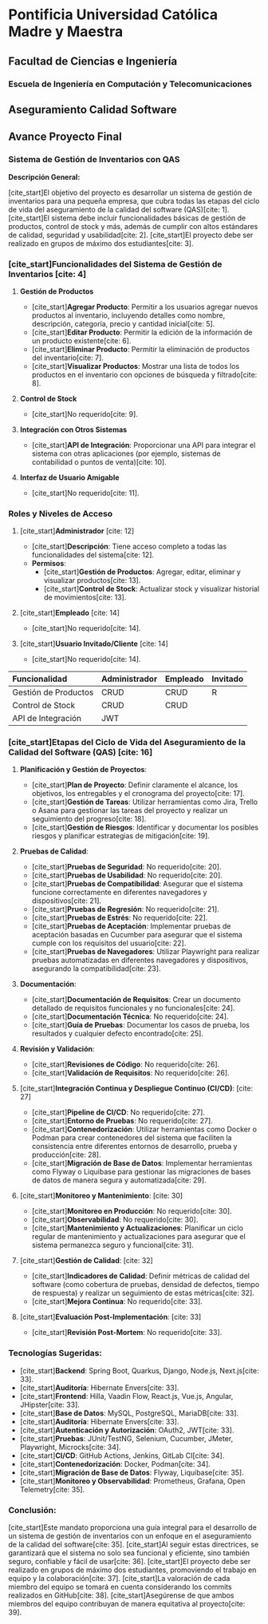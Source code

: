 # Pontificia Universidad Católica Madre y Maestra

## Facultad de Ciencias e Ingeniería

### Escuela de Ingeniería en Computación y Telecomunicaciones

## Aseguramiento Calidad Software

## Avance Proyecto Final

### Sistema de Gestión de Inventarios con QAS

**Descripción General:**

[cite_start]El objetivo del proyecto es desarrollar un sistema de gestión de inventarios para una pequeña empresa, que cubra todas las etapas del ciclo de vida del aseguramiento de la calidad del software (QAS)[cite: 1]. [cite_start]El sistema debe incluir funcionalidades básicas de gestión de productos, control de stock y más, además de cumplir con altos estándares de calidad, seguridad y usabilidad[cite: 2]. [cite_start]El proyecto debe ser realizado en grupos de máximo dos estudiantes[cite: 3].

### [cite_start]Funcionalidades del Sistema de Gestión de Inventarios [cite: 4]

1.  **Gestión de Productos**
    * [cite_start]**Agregar Producto**: Permitir a los usuarios agregar nuevos productos al inventario, incluyendo detalles como nombre, descripción, categoría, precio y cantidad inicial[cite: 5].
    * [cite_start]**Editar Producto**: Permitir la edición de la información de un producto existente[cite: 6].
    * [cite_start]**Eliminar Producto**: Permitir la eliminación de productos del inventario[cite: 7].
    * [cite_start]**Visualizar Productos**: Mostrar una lista de todos los productos en el inventario con opciones de búsqueda y filtrado[cite: 8].

2.  **Control de Stock**
    * [cite_start]No requerido[cite: 9].

3.  **Integración con Otros Sistemas**
    * [cite_start]**API de Integración**: Proporcionar una API para integrar el sistema con otras aplicaciones (por ejemplo, sistemas de contabilidad o puntos de venta)[cite: 10].

4.  **Interfaz de Usuario Amigable**
    * [cite_start]No requerido[cite: 11].

### Roles y Niveles de Acceso

1.  [cite_start]**Administrador** [cite: 12]
    * [cite_start]**Descripción**: Tiene acceso completo a todas las funcionalidades del sistema[cite: 12].
    * **Permisos**:
        * [cite_start]**Gestión de Productos**: Agregar, editar, eliminar y visualizar productos[cite: 13].
        * [cite_start]**Control de Stock**: Actualizar stock y visualizar historial de movimientos[cite: 13].

2.  [cite_start]**Empleado** [cite: 14]
    * [cite_start]No requerido[cite: 14].

3.  [cite_start]**Usuario Invitado/Cliente** [cite: 14]
    * [cite_start]No requerido[cite: 14].

| Funcionalidad         | Administrador | Empleado | Invitado |
| :-------------------- | :------------ | :------- | :------- |
| Gestión de Productos  | CRUD          | CRUD     | R        |
| Control de Stock      | CRUD          | CRUD     |          |
| API de Integración    | JWT           |          |          |

### [cite_start]Etapas del Ciclo de Vida del Aseguramiento de la Calidad del Software (QAS) [cite: 16]

1.  **Planificación y Gestión de Proyectos**:
    * [cite_start]**Plan de Proyecto**: Definir claramente el alcance, los objetivos, los entregables y el cronograma del proyecto[cite: 17].
    * [cite_start]**Gestión de Tareas**: Utilizar herramientas como Jira, Trello o Asana para gestionar las tareas del proyecto y realizar un seguimiento del progreso[cite: 18].
    * [cite_start]**Gestión de Riesgos**: Identificar y documentar los posibles riesgos y planificar estrategias de mitigación[cite: 19].

2.  **Pruebas de Calidad**:
    * [cite_start]**Pruebas de Seguridad**: No requerido[cite: 20].
    * [cite_start]**Pruebas de Usabilidad**: No requerido[cite: 20].
    * [cite_start]**Pruebas de Compatibilidad**: Asegurar que el sistema funcione correctamente en diferentes navegadores y dispositivos[cite: 21].
    * [cite_start]**Pruebas de Regresión**: No requerido[cite: 21].
    * [cite_start]**Pruebas de Estrés**: No requerido[cite: 22].
    * [cite_start]**Pruebas de Aceptación**: Implementar pruebas de aceptación basadas en Cucumber para asegurar que el sistema cumple con los requisitos del usuario[cite: 22].
    * [cite_start]**Pruebas de Navegadores**: Utilizar Playwright para realizar pruebas automatizadas en diferentes navegadores y dispositivos, asegurando la compatibilidad[cite: 23].

3.  **Documentación**:
    * [cite_start]**Documentación de Requisitos**: Crear un documento detallado de requisitos funcionales y no funcionales[cite: 24].
    * [cite_start]**Documentación Técnica**: No requerido[cite: 24].
    * [cite_start]**Guía de Pruebas**: Documentar los casos de prueba, los resultados y cualquier defecto encontrado[cite: 25].

4.  **Revisión y Validación**:
    * [cite_start]**Revisiones de Código**: No requerido[cite: 26].
    * [cite_start]**Validación de Requisitos**: No requerido[cite: 26].

5.  [cite_start]**Integración Continua y Despliegue Continuo (CI/CD)**: [cite: 27]
    * [cite_start]**Pipeline de CI/CD**: No requerido[cite: 27].
    * [cite_start]**Entorno de Pruebas**: No requerido[cite: 27].
    * [cite_start]**Contenedorización**: Utilizar herramientas como Docker o Podman para crear contenedores del sistema que faciliten la consistencia entre diferentes entornos de desarrollo, prueba y producción[cite: 28].
    * [cite_start]**Migración de Base de Datos**: Implementar herramientas como Flyway o Liquibase para gestionar las migraciones de bases de datos de manera segura y automatizada[cite: 29].

6.  [cite_start]**Monitoreo y Mantenimiento**: [cite: 30]
    * [cite_start]**Monitoreo en Producción**: No requerido[cite: 30].
    * [cite_start]**Observabilidad**: No requerido[cite: 30].
    * [cite_start]**Mantenimiento y Actualizaciones**: Planificar un ciclo regular de mantenimiento y actualizaciones para asegurar que el sistema permanezca seguro y funcional[cite: 31].

7.  [cite_start]**Gestión de Calidad**: [cite: 32]
    * [cite_start]**Indicadores de Calidad**: Definir métricas de calidad del software (como cobertura de pruebas, densidad de defectos, tiempo de respuesta) y realizar un seguimiento de estas métricas[cite: 32].
    * [cite_start]**Mejora Continua**: No requerido[cite: 33].

8.  [cite_start]**Evaluación Post-Implementación**: [cite: 33]
    * [cite_start]**Revisión Post-Mortem**: No requerido[cite: 33].

### Tecnologías Sugeridas:

* [cite_start]**Backend**: Spring Boot, Quarkus, Django, Node.js, Next.js[cite: 33].
* [cite_start]**Auditoría**: Hibernate Envers[cite: 33].
* [cite_start]**Frontend**: Hilla, Vaadin Flow, React.js, Vue.js, Angular, JHipster[cite: 33].
* [cite_start]**Base de Datos**: MySQL, PostgreSQL, MariaDB[cite: 33].
* [cite_start]**Auditoría**: Hibernate Envers[cite: 33].
* [cite_start]**Autenticación y Autorización**: OAuth2, JWT[cite: 33].
* [cite_start]**Pruebas**: JUnit/TestNG, Selenium, Cucumber, JMeter, Playwright, Microcks[cite: 34].
* [cite_start]**CI/CD**: GitHub Actions, Jenkins, GitLab CI[cite: 34].
* [cite_start]**Contenedorización**: Docker, Podman[cite: 34].
* [cite_start]**Migración de Base de Datos**: Flyway, Liquibase[cite: 35].
* [cite_start]**Monitoreo y Observabilidad**: Prometheus, Grafana, Open Telemetry[cite: 35].

### Conclusión:

[cite_start]Este mandato proporciona una guía integral para el desarrollo de un sistema de gestión de inventarios con un enfoque en el aseguramiento de la calidad del software[cite: 35]. [cite_start]Al seguir estas directrices, se garantizará que el sistema no solo sea funcional y eficiente, sino también seguro, confiable y fácil de usar[cite: 36]. [cite_start]El proyecto debe ser realizado en grupos de máximo dos estudiantes, promoviendo el trabajo en equipo y la colaboración[cite: 37]. [cite_start]La valoración de cada miembro del equipo se tomará en cuenta considerando los commits realizados en GitHub[cite: 38]. [cite_start]Asegúrense de que ambos miembros del equipo contribuyan de manera equitativa al proyecto[cite: 39].